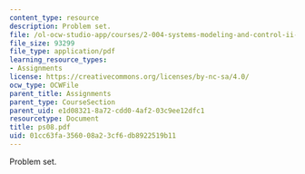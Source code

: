```yaml
---
content_type: resource
description: Problem set.
file: /ol-ocw-studio-app/courses/2-004-systems-modeling-and-control-ii-fall-2007/01cc63fa356008a23cf6db8922519b11_ps08.pdf
file_size: 93299
file_type: application/pdf
learning_resource_types:
- Assignments
license: https://creativecommons.org/licenses/by-nc-sa/4.0/
ocw_type: OCWFile
parent_title: Assignments
parent_type: CourseSection
parent_uid: e1d08321-8a72-cdd0-4af2-03c9ee12dfc1
resourcetype: Document
title: ps08.pdf
uid: 01cc63fa-3560-08a2-3cf6-db8922519b11
---
```

Problem set.